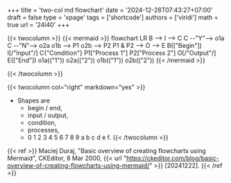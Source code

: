 +++
title = 'two-col md flowchart'
date = '2024-12-28T07:43:27+07:00'
draft = false
type = 'xpage'
tags = ['shortcode']
authors = ['viridi']
math = true
url = '24l40'
+++
<!--more-->

{{< twocolumn >}}
{{< mermaid >}}
flowchart LR
  B --> I --> C
  C --"Y"--> o1a
  C --"N"--> o2a
  o1b --> P1
  o2b --> P2
  P1 & P2 --> O --> E
  B(["Begin"])
  I[/"Input"/]
  C{"Condition"}
  P1["Process 1"]
  P2["Process 2"]
  O[/"Output"/]
  E(["End"])
  o1a(("1"))
  o2a(("2"))
  o1b(("1"))
  o2b(("2"))
{{< /mermaid >}}

{{< /twocolumn >}}

{{< twocolumn col="right" markdown="yes" >}}
+ Shapes are
  - begin / end,
  - input / output,
  - condition,
  - processes,
  - 0 1 2 3 4 5 6 7 8 9 a b c d e f.
{{< /twocolumn >}}

{{< ref >}}
Maciej Duraj, "Basic overview of creating flowcharts using Mermaid", CKEditor, 8 Mar 2000, {{< url "https://ckeditor.com/blog/basic-overview-of-creating-flowcharts-using-mermaid/" >}} [20241222].
{{< /ref >}}
